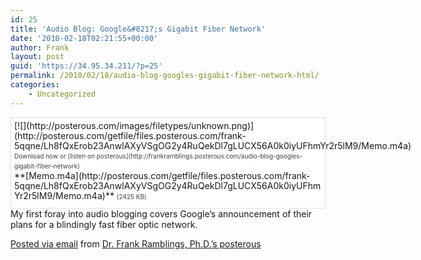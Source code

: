 ```yaml
---
id: 25
title: 'Audio Blog: Google&#8217;s Gigabit Fiber Network'
date: '2010-02-18T02:21:55+00:00'
author: Frank
layout: post
guid: 'https://34.95.34.211/?p=25'
permalink: /2010/02/18/audio-blog-googles-gigabit-fiber-network-html/
categories:
    - Uncategorized
---
```


<div src="v5"><div class="posterous_autopost"><div style="padding: 5px 5px 10px 5px; margin-top: 5px; border: 1px solid #ddd; background-color: #fff;line-height: 16px;"><div style="float: left; margin-right: 5px; overflow: visible;">[![](http://posterous.com/images/filetypes/unknown.png)](http://posterous.com/getfile/files.posterous.com/frank-5qqne/Lh8fQxErob23AnwlAXyVSgOG2y4RuQekDl7gLUCX56A0k0iyUFhmYr2r5lM9/Memo.m4a)</div><div style="font-size: 10px; color: #424037;line-height: 16px;">   
Download now or [listen on posterous](http://frankramblings.posterous.com/audio-blog-googles-gigabit-fiber-network)</div> **[Memo.m4a](http://posterous.com/getfile/files.posterous.com/frank-5qqne/Lh8fQxErob23AnwlAXyVSgOG2y4RuQekDl7gLUCX56A0k0iyUFhmYr2r5lM9/Memo.m4a)** <span style="font-size: 10px; color: #424037;">(2425 KB)</span>

</div>My first foray into audio blogging covers Google’s announcement of their plans for a blindingly fast fiber optic network.

 [Posted via email](http://posterous.com) from [Dr. Frank Ramblings, Ph.D.’s posterous](http://frankramblings.posterous.com/audio-blog-googles-gigabit-fiber-network)

</div></div>
